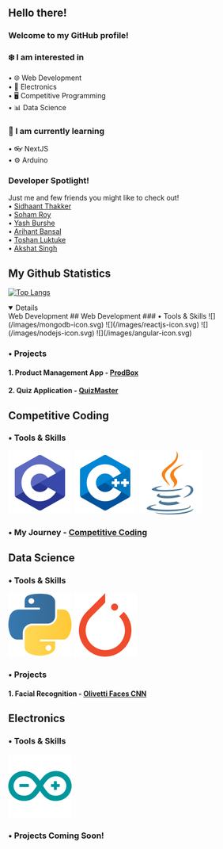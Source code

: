 ## Hello there!

### Welcome to my GitHub profile!

### ❄️ I am interested in 
• 🌐 Web Development <br>
• 🤖 Electronics <br>
• 🖥️ Competitive Programming <br>
• 📊 Data Science <br>

### 🌱 I am currently learning 
• 👓 NextJS <br>
• ⚙️ Arduino <br>


### Developer Spotlight! 
Just me and few friends you might like to check out! <br>
• <a href="https://www.sidhaantthakker.com" target="_blank">Sidhaant Thakker</a> <br>
• <a href="https://sohamroy.ml/" target="_blank">Soham Roy</a> <br>
• <a href="https://yashburshe.com/" target="_blank">Yash Burshe</a> <br>
• <a href="https://arihantbansal.github.io/" target="_blank">Arihant Bansal</a> <br>
• <a href="https://toshanluktuke.com/" target="_blank">Toshan Luktuke</a> <br>
• <a href="https://www.singhakshat.com/blog/" target="_blank">Akshat Singh</a> <br>


## My Github Statistics
[![Top Langs](https://github-readme-stats.vercel.app/api/top-langs/?username=SidhaantThakker&layout=compact&theme=radical&custom_title=Languages&card_width=800)](https://github.com/anuraghazra/github-readme-stats)

<details open>
<sumamry> Web Development</summary>
## Web Development
### • Tools & Skills
![](/images/mongodb-icon.svg)
![](/images/reactjs-icon.svg)
![](/images/nodejs-icon.svg)
![](/images/angular-icon.svg)

### • Projects
#### 1. Product Management App - <a href= "https://protected-dawn-04416.herokuapp.com">ProdBox</a>
#### 2. Quiz Application - <a href="https://sidhaantthakker.com/QuizProject/index.html">QuizMaster</a>
</details>

## Competitive Coding
### • Tools & Skills
![](/images/c-icon.svg)
![](/images/cpp-icon.svg)
![](/images/java-icon.svg)

### • My Journey - <a href="https://github.com/SidhaantThakker/CompetitiveProgramming">Competitive Coding</a>

## Data Science
### • Tools & Skills
![](/images/python-icon.svg)
![](/images/pytorch-icon.svg)

### • Projects
#### 1. Facial Recognition - <a href="https://jovian.ai/f20201047/my-course-project/v/85">Olivetti Faces CNN</a>

## Electronics
### • Tools & Skills
![](/images/arduino-icon.svg)

### • Projects Coming Soon!




